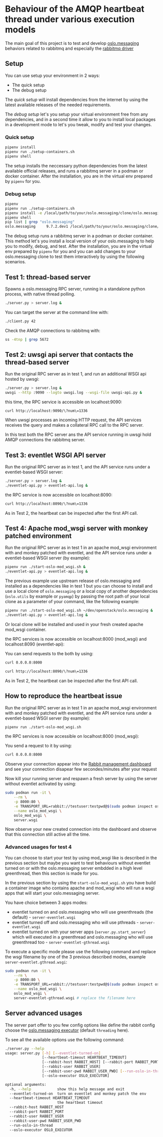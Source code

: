 # Behaviour of the AMQP heartbeat thread under various execution models

The main goal of this project is to test and develop [oslo.messaging](https://github.com/openstack/oslo.messaging) behaviors related to rabbitmq and especially the [rabbitmq driver](https://docs.openstack.org/oslo.messaging/latest/configuration/opts.html#oslo-messaging-rabbit)

## Setup

You can use setup your environment in 2 ways:
- The quick setup
- The debug setup

The *quick setup* will install dependencies from the internet by using
the latest available releases of the needed requirements.

The *debug setup* let's you setup your virtual environment free from any
dependencies, and in a second time it allow to you to install local packages
in a development mode to let's you tweak, modify and test your changes.

### Quick setup

```sh
pipenv install
pipenv run ./setup-containers.sh
pipenv shell
```

The setup installs the neccessary python dependencies from the latest
available official releases, and runs a rabbitmq server in a podman or docker
container. After the installation, you are in the virtual env prepared
by `pipenv` for you.

### Debug setup

```sh
pipenv
pipenv run ./setup-containers.sh
pipenv install -e /local/path/to/your/oslo.messaging/clone/oslo.messaging
pipenv shell
pip list | grep "oslo.messaging"
oslo.messaging     9.7.2.dev1 /local/path/to/your/oslo.messaging/clone/oslo.messaging
```

The debug setup runs a rabbitmq server in a podman or docker container.
This method let's you install a local version of your oslo.messaging
to help you to modify, debug, and test.
After the installation, you are in the virtual env prepared
by `pipenv` for you and you can add changes to your oslo.messaging clone to
test them interactively by using the following scenarios.

## Test 1: thread-based server

Spawns a oslo.messaging RPC server, running in a standalone python
process, with native thread polling.

```sh
./server.py > server.log &
```

You can target the server at the command line with:

```sh
./client.py 42
```

Check the AMQP connections to rabbitmq with:

```sh
ss -4tnp | grep 5672
```

## Test 2: uwsgi api server that contacts the thread-based server

Run the original RPC server as in test 1, and run an additional WSGI
api hosted by uwsgi:

```sh
./server.py > server.log &
uwsgi --http :9090 --logto uwsgi.log --wsgi-file uwsgi-api.py &
```

this time, the RPC service is accessible on localhost:9090:

```
curl http://localhost:9090/\?num\=1336
```

When uwsgi processes an incoming HTTP request, the API services
receives the query and makes a collateral RPC call to the RPC server.

In this test both the RPC server ans the API service running in uwsgi
hold AMQP connections the rabbitmq server.

## Test 3: eventlet WSGI API server

Run the original RPC server as in test 1, and the API service runs
under a eventlet-based WSGI server:

```sh
./server.py > server.log &
./eventlet-api.py > eventlet-api.log &
```

the RPC service is now accessible on localhost:8090:

```sh
curl http://localhost:8090/\?num\=1336
```

As in Test 2, the heartbeat can be inspected after the first API call.

## Test 4: Apache mod_wsgi server with monkey patched environment

Run the original RPC server as in test 1
in an apache mod_wsgi environment
with and monkey patched with eventlet, and the API service runs
under a eventlet-based WSGI server (by example):

```sh
pipenv run ./start-oslo-mod_wsgi.sh &
./eventlet-api.py > eventlet-api.log &
```

The previous example use upstream release of oslo.messaging and installed
as a dependencies like in test 1 but you can choose to install and use a
local clone of `oslo.messaging` or a local copy of another dependencies
(`oslo.utils` by example or `pyamqp`) by passing the root path of your local
clone as a parameter of your command, like the following example:

```sh
pipenv run ./start-oslo-mod_wsgi.sh ~/dev/openstack/oslo.messaging &
./eventlet-api.py > eventlet-api.log &
```

Or local clone will be installed and used in your fresh created
apache mod_wsgi container.

the RPC services is now accessible on localhost:8000 (mod_wsgi) and
localhost:8090 (eventlet-api):

You can send requests to the both by using:
```sh
curl 0.0.0.0:8000
```

```sh
curl http://localhost:8090/\?num\=1336
```

As in Test 2, the heartbeat can be inspected after the first API call.


## How to reproduce the heartbeat issue

Run the original RPC server as in test 1
in an apache mod_wsgi environment
with and monkey patched with eventlet, and the API service runs
under a eventlet-based WSGI server (by example):

```sh
pipenv run ./start-oslo-mod_wsgi.sh
```

the RPC services is now accessible on localhost:8000 (mod_wsgi):

You send a request to it by using:

```sh
curl 0.0.0.0:8000
```

Observe your connection appear into the [Rabbit management dashboard](http://127.0.0.1:15672/#/connections)
and see your connection disapear few secondes/minutes after your request

Now kill your running server and respawn a fresh server by using the server
without eventlet activated by using:

```sh
sudo podman run -it \
    --rm \
    -p 8000:80 \
    -e TRANSPORT_URL=rabbit://testuser:testpwd@$(sudo podman inspect oslomsg-rabbitmq  | niet '.[0].NetworkSettings.IPAddress'):5672/ \
    --name oslo_mod_wsgi \
    oslo_mod_wsgi \
    server.wsgi
```

Now observe your new created connection into the dashboard and observe 
that this connection still active all the time.

### Advanced usages for test 4

You can choose to start your test by using mod_wsgi like is described in the
previous section but maybe you want to test behaviours without eventlet turned
on or with the oslo.messaging server embdded in a high level greenthread, then
this section is made for you.

In the previous section by using the `start-oslo-mod_wsgi.sh` you have build
a container image who contains apache and mod_wsgi who will run a wsgi apps that
will start your oslo.messaging server.

You have choice between 3 apps modes:
- eventlet turned on and oslo.messaging who will use greenthreads (the default) - `server-eventlet.wsgi`
- eventlet turned off and oslo.messaging who will use pthreads - `server-eventlet.wsgi`
- eventlet turned on with your server apps (`server.py.start_server`) which will executed in a greenthread and oslo.messaging who will use greenthread too - `server-eventlet-gthread.wsgi`

To execute a specific mode please use the following command and replace the
wsgi filename by one of the 3 previous described modes, example `server-eventlet.gthread.wsgi`:

```sh
sudo podman run -it \
    --rm \
    -p 8000:80 \
    -e TRANSPORT_URL=rabbit://testuser:testpwd@$(sudo podman inspect oslomsg-rabbitmq  | niet '.[0].NetworkSettings.IPAddress'):5672/ \
    --name oslo_mod_wsgi \
    oslo_mod_wsgi \
    server-eventlet-gthread.wsgi # replace the filename here
```

## Server advanced usages

The server part offer to you few config options like define the rabbit config
choose the [oslo.messaging executor](https://docs.openstack.org/oslo.messaging/latest/reference/executors.html) (default `threading` here).

To see all the available options use the following command:
```sh
./server.py --help
usage: server.py [-h] [--eventlet-turned-on]
                 [--heartbeat-timeout HEARTBEAT_TIMEOUT]
                 [--rabbit-host RABBIT_HOST] [--rabbit-port RABBIT_PORT]
                 [--rabbit-user RABBIT_USER]
                 [--rabbit-user-pwd RABBIT_USER_PWD] [--run-oslo-in-thread]
                 [--oslo-executor OSLO_EXECUTOR]

optional arguments:
  -h, --help            show this help message and exit
  --eventlet-turned-on  turn on eventlet and monkey patch the env
  --heartbeat-timeout HEARTBEAT_TIMEOUT
                        the heartbeat timeout
  --rabbit-host RABBIT_HOST
  --rabbit-port RABBIT_PORT
  --rabbit-user RABBIT_USER
  --rabbit-user-pwd RABBIT_USER_PWD
  --run-oslo-in-thread
  --oslo-executor OSLO_EXECUTOR
```
